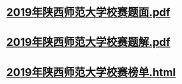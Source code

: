 # [2019年陕西师范大学校赛题面.pdf](http://logiko.top/wp-content/uploads/2019/05/2019年陕西师范大学校赛题面.pdf)
# [2019年陕西师范大学校赛题解.pdf](http://logiko.top/wp-content/uploads/2019/05/2019年陕西师范大学校赛题解.pdf)
# [2019年陕西师范大学校赛榜单.html](http://logiko.top/wp-content/uploads/2019/05/2019年陕西师范大学校赛榜单.html)
